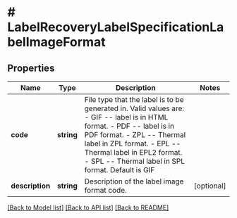 # # LabelRecoveryLabelSpecificationLabelImageFormat

## Properties

Name | Type | Description | Notes
------------ | ------------- | ------------- | -------------
**code** | **string** | File type that the label is to be generated in. Valid values are: - GIF -- label is in HTML format. - PDF -- label is in PDF format. - ZPL -- Thermal label in ZPL format. - EPL -- Thermal label in EPL2 format. - SPL -- Thermal label in SPL format.  Default is GIF |
**description** | **string** | Description of the label image format code. | [optional]

[[Back to Model list]](../../README.md#models) [[Back to API list]](../../README.md#endpoints) [[Back to README]](../../README.md)
